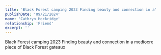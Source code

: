 ```yaml
---
title: 'Black Forest camping 2023 Finding beauty and connection in a'
publishDate: '09/21/2024'
name: 'Cathryn Hockridge'
relationship: 'Friend'
excerpt: ''
---
```


Black Forest camping 2023
Finding beauty and connection in a mediocre piece of Black Forest gateaux